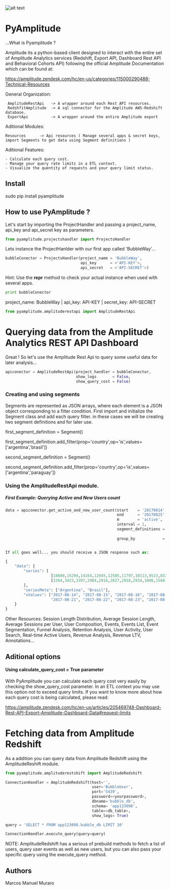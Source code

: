 
![alt text](logo.png)

# PyAmplitude

...What is Pyamplitude ?

Amplitude its a python-based client designed to interact with the entire set of Amplitude Analytics services (Redshift, Export API, Dashboard Rest API and Behavioral Cohorts API) following the official Amplitude Documentation which can be found at:  

https://amplitude.zendesk.com/hc/en-us/categories/115000290488-Technical-Resources

General Organization:

     AmplitudeRestApi   -> A wrapper around each Rest API resources.
     RedshfitAmplitude  -> A sql connector for the Amplitude AWS-Redshift database.
     ExportApi          -> A wrapper around the entire Amplitude export

Aditional Modules:

    Resources      -> Api resources ( Manage several apps & secret keys, import Segments to get data using Segment definitions )

Aditional Features:

    - Calculate each query cost.
    - Manage your query rate limits in a ETL context.
    - Visualize the quentity of requests and your query limit status.

## Install

sudo pip install pyamplitude

## How to use PyAmplitude ?

Let's start by importing the ProjectHandler and passing a project_name, api_key and api_secret key as parameters.


```python
from pyamplitude.projectshandler import ProjectsHandler
```

Lets instance the ProjectHanlder with our first app called 'BubbleWay'...


```python
bubbleConector = ProjectsHandler(project_name = 'BubbleWay',
                                 api_key      = <'API-KEY'>,
                                 api_secret   = <'API-SECRET'>)
```

Hint: Use the __repr__ method to check your actual instance when used with several apps.


```python
print bubbleConector
```

project_name: BubbleWay | api_key: API-KEY | secret_key: API-SECRET


```python
from pyamplitude.amplituderestapi import AmplitudeRestApi
```

# Querying data from the Amplitude Analytics REST API Dashboard

Great ! So let's use the Amplitude Rest Api to query some useful data for later analysis...


```python
apiconector = AmplitudeRestApi(project_handler = bubbleConector,
                               show_logs       = False,
                               show_query_cost = False)
```

### Creating and using segments

Segments are represented as JSON arrays, where each element is a JSON object corresponding to a filter condition. First import and initialize the Segment class and add each query filter. in these cases we will be creating two segment definitions and for later use.

first_segment_definition = Segment()

first_segment_definition.add_filter(prop='country',op='is',values=['argentina','brasil'])

second_segment_definition = Segment()

second_segment_definition.add_filter(prop='country',op='is',values=['argentina','paraguay'])

### Using the AmplitudeRestApi module.

##### First Example:  Querying Active and New Users count


```python
data = apiconector.get_active_and_new_user_count(start    = '20170814',
                                                 end      = '20170825',
                                                 m        = 'active',
                                                 interval = 1,
                                                 segment_definitions = [first_segment_definition,
                                                                        second_segment_definition],
                                                 group_by            = None)
```
```python

If all goes well... you should receive a JSON response such as:

{
    "data": {
        "series": [
                    [18600,15294,14164,12945,12585,11797,10113,9523,8321,7873,9053,8109],
                    [3264,3423,3397,2984,2916,2827,2918,2934,1800,1560,1240,1100]
        ],
        "seriesMeta": ["Argentina", "Brasil"],
        "xValues": ["2017-08-14", "2017-08-15", "2017-08-16", "2017-08-17", "2017-08-18", "2017-08-19", "2017-08-20",
                    "2017-08-21", "2017-08-22", "2017-08-23", "2017-08-24", "2017-08-25"]
    }
}
```

Other Resources: Session Length Distribution, Average Session Length, Average Sessions per User, User Composition, Events, Events List, Event Segmentation, Funnel Analysis, Retention Analysis, User Activity, User Search, Real-time Active Users, Revenue Analysis, Revenue LTV, Annotations...

## Aditional options

#### Using  calculate_query_cost = True parameter

With PyAmplitude you can calculate each query cost very easily by checking the show_query_cost parameter. In an ETL context you may use this option not to exceed query limits. If you want to know more about how each query cost is being calculated, please read:

https://amplitude.zendesk.com/hc/en-us/articles/205469748-Dashboard-Rest-API-Export-Amplitude-Dashboard-Data#request-limits


# Fetching data from Amplitude Redshift

As a addition you can query data from Amplitude Redshift using the AmplitudeReshift module.


```python
from pyamplitude.amplituderestshift import AmplitudeRedshift
```


```python
ConnectionHandler = AmplitudeRedshift(host='',
                                      user='BubbleUser',
                                      port='5439',
                                      password=<yourpassword>,
                                      dbname='bubble_db',
                                      schema= 'app123098',
                                      table=<db_table>,
                                      show_logs= True)
```


```python
query = 'SELECT * FROM app123098.bubble_db LIMIT 10'
```


```python
ConnectionHandler.execute_query(query=query)
```

NOTE: AmplitudeRedshift has a serious of prebuild methods to fetch a list of users, query user events as well as new users, but you can also pass your specific query using the execute_query method.

## Authors

Marcos Manuel Muraro

